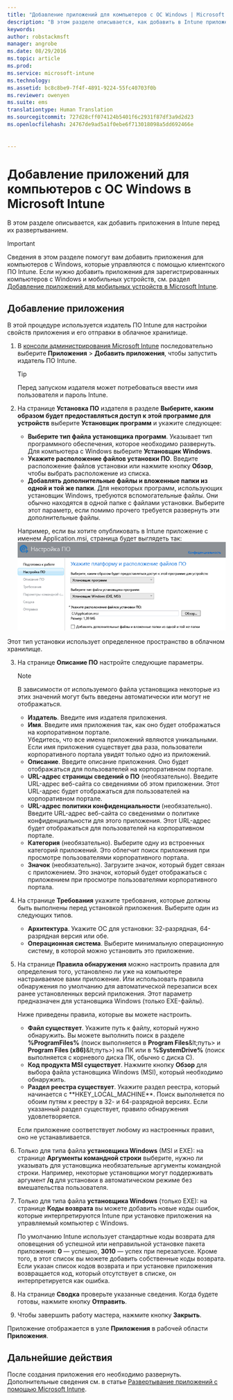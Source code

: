 ```yaml
---
title: "Добавление приложений для компьютеров с ОС Windows | Microsoft Intune"
description: "В этом разделе описывается, как добавить в Intune приложения для компьютеров с Windows перед их развертыванием."
keywords: 
author: robstackmsft
manager: angrobe
ms.date: 08/29/2016
ms.topic: article
ms.prod: 
ms.service: microsoft-intune
ms.technology: 
ms.assetid: bc8c8be9-7f4f-4891-9224-55fc40703f0b
ms.reviewer: owenyen
ms.suite: ems
translationtype: Human Translation
ms.sourcegitcommit: 727d28cff074124b5401f6c2931f87df3a9d2d23
ms.openlocfilehash: 24767de9ad5a1f0ebe6f713018098a5dd692466e


---
```


# Добавление приложений для компьютеров с ОС Windows в Microsoft Intune

В этом разделе описывается, как добавить приложения в Intune перед их развертыванием.

> [!IMPORTANT]
> Сведения в этом разделе помогут вам добавить приложения для компьютеров с Windows, которые управляются с помощью клиентского ПО Intune. Если нужно добавить приложения для зарегистрированных компьютеров с Windows и мобильных устройств, см. раздел [Добавление приложений для мобильных устройств в Microsoft Intune](add-apps-for-mobile-devices-in-microsoft-intune.md).


## Добавление приложения
В этой процедуре используется издатель ПО Intune для настройки свойств приложения и его отправки в облачное хранилище.

1.  В [консоли администрирования Microsoft Intune](https://manage.microsoft.com) последовательно выберите **Приложения** &gt; **Добавить приложения**, чтобы запустить издатель ПО Intune.

    > [!TIP]
    > Перед запуском издателя может потребоваться ввести имя пользователя и пароль Intune.

2.  На странице **Установка ПО** издателя в разделе **Выберите, каким образом будет предоставляться доступ к этой программе для устройств** выберите **Установщик программ** и укажите следующее:

    - **Выберите тип файла установщика программ**. Указывает тип программного обеспечения, которое необходимо развернуть. Для компьютера с Windows выберите **Установщик Windows**.
    - **Укажите расположение файлов установки ПО**. Введите расположение файлов установки или нажмите кнопку **Обзор**, чтобы выбрать расположение из списка.
    - **Добавлять дополнительные файлы и вложенные папки из одной и той же папки**. Для некоторых программ, использующих установщик Windows, требуются вспомогательные файлы. Они обычно находятся в одной папке с файлами установки. Выберите этот параметр, если помимо прочего требуется развернуть эти дополнительные файлы.

    Например, если вы хотите опубликовать в Intune приложение с именем Application.msi, страница будет выглядеть так: ![Страница установки программного обеспечения издателя](./media/publisher-for-pc.png)

   Этот тип установки использует определенное пространство в облачном хранилище.

3.  На странице **Описание ПО** настройте следующие параметры.

    > [!NOTE]
    > В зависимости от используемого файла установщика некоторые из этих значений могут быть введены автоматически или могут не отображаться.

    - **Издатель**. Введите имя издателя приложения.
    - **Имя**. Введите имя приложения так, как оно будет отображаться на корпоративном портале.<br />Убедитесь, что все имена приложений являются уникальными. Если имя приложения существует два раза, пользователи корпоративного портала увидят только одно из приложений.
    - **Описание**. Введите описание приложения. Оно будет отображаться для пользователей на корпоративном портале.
    - **URL-адрес страницы сведений о ПО** (необязательно). Введите URL-адрес веб-сайта со сведениями об этом приложении. Этот URL-адрес будет отображаться для пользователей на корпоративном портале.
    - **URL-адрес политики конфиденциальности** (необязательно). Введите URL-адрес веб-сайта со сведениями о политике конфиденциальности для этого приложения. Этот URL-адрес будет отображаться для пользователей на корпоративном портале.
    - **Категория** (необязательно). Выберите одну из встроенных категорий приложений. Это облегчит поиск приложения при просмотре пользователями корпоративного портала.
    - **Значок** (необязательно). Загрузите значок, который будет связан с приложением. Это значок, который будет отображаться с приложением при просмотре пользователями корпоративного портала.

4.  На странице **Требования** укажите требования, которые должны быть выполнены перед установкой приложения. Выберите один из следующих типов.

    - **Архитектура**. Укажите ОС для установки: 32-разрядная, 64-разрядная версия или обе.
    - **Операционная система**. Выберите минимальную операционную систему, в которой можно установить это приложение.

5.  На странице **Правила обнаружения** можно настроить правила для определения того, установлено ли уже на компьютере настраиваемое вами приложение. Или использовать правила обнаружения по умолчанию для автоматической перезаписи всех ранее установленных версий приложения. Этот параметр предназначен для установщика Windows (только EXE-файлы).

    Ниже приведены правила, которые вы можете настроить.
    - **Файл существует**. Укажите путь к файлу, который нужно обнаружить. Вы можете выполнить поиск в разделе **%ProgramFiles%** (поиск выполняется в **Program Files**\&lt;путь&gt; и **Program Files (x86)**\&lt;путь&gt;) на ПК или в **%SystemDrive%** (поиск выполняется с корневого диска ПК, обычно с диска C).
    - **Код продукта MSI существует**. Нажмите кнопку **Обзор** для выбора файла установщика Windows (MSI), который необходимо обнаружить.
    - **Раздел реестра существует**. Укажите раздел реестра, который начинается с **HKEY_LOCAL_MACHINE\**. Поиск выполняется по обоим путям к реестру в 32- и 64-разрядной версиях. Если указанный раздел существует, правило обнаружения удовлетворяется.

    Если приложение соответствует любому из настроенных правил, оно не устанавливается.

6.  Только для типа файла **установщика Windows** (MSI и EXE): на странице **Аргументы командной строки** выберите, нужно ли указывать для установщика необязательные аргументы командной строки. Например, некоторые установщики могут поддерживать аргумент **/q** для установки в автоматическом режиме без вмешательства пользователя.

7.  Только для типа файла **установщика Windows** (только EXE): на странице **Коды возврата** вы можете добавить новые коды ошибок, которые интерпретируются Intune при установке приложения на управляемый компьютер с Windows.

    По умолчанию Intune использует стандартные коды возврата для оповещения об успешной или неправильной установке пакета приложения: **0** — успешно, **3010** — успех при перезапуске. Кроме того, в этот список вы можете добавить собственные коды возврата. Если указан список кодов возврата и при установке приложения возвращается код, который отсутствует в списке, он интерпретируется как ошибка.

8.  На странице **Сводка** проверьте указанные сведения. Когда будете готовы, нажмите кнопку **Отправить**.

9. Чтобы завершить работу мастера, нажмите кнопку **Закрыть**.

Приложение отображается в узле **Приложения** в рабочей области **Приложения**.

## Дальнейшие действия

После создания приложения его необходимо развернуть. Дополнительные сведения см. в статье [Развертывание приложений с помощью Microsoft Intune](deploy-apps.md).



<!--HONumber=Aug16_HO5-->


